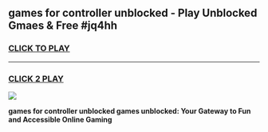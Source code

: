 
## games for controller unblocked - Play Unblocked Gmaes & Free #jq4hh
<h3>
<a href="https://news.freeplayer.one?title=games_for_controller_unblocked&ref=26F">CLICK TO PLAY</a></h3>
<hr>

<h3>
<a href="https://news.freeplayer.one?title=games_for_controller_unblocked&ref=26F">CLICK 2 PLAY</a>
  
</h3>

<a href="https://news.freeplayer.one?title=games_for_controller_unblocked&ref=26F/"><img src="https://clearcache.store/games.png"></a>


**games for controller unblocked games unblocked: Your Gateway to Fun and Accessible Online Gaming**
